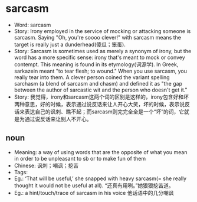 # sarcasm

- Word: sarcasm
- Story: Irony employed in the service of mocking or attacking someone is sarcasm. Saying "Oh, you're soooo clever!" with sarcasm means the target is really just a dunderhead(傻瓜；笨蛋).
- Story: Sarcasm is sometimes used as merely a synonym of irony, but the word has a more specific sense: irony that's meant to mock or convey contempt. This meaning is found in its etymology(词源学). In Greek, sarkazein meant "to tear flesh; to wound." When you use sarcasm, you really tear into them. A clever person coined the variant spelling sarchasm (a blend of sarcasm and chasm) and defined it as "the gap between the author of sarcastic wit and the person who doesn't get it."
- Story: 我觉得，irony和sarcasm这两个词的区别是这样的，irony包含好和坏两种意思，好的时候，表示通过说反话来让人开心大笑，坏的时候，表示说反话来表达自己的讽刺、瞧不起；而sarcasm则完完全全是一个“坏”的词，它就是为通过说反话来让别人不开心。

## noun

- Meaning: a way of using words that are the opposite of what you mean in order to be unpleasant to sb or to make fun of them
- Chinese: 讽刺；嘲讽；挖苦
- Tags: 
- Eg.: ‘That will be useful,’ she snapped with heavy sarcasm(= she really thought it would not be useful at all). “还真有用咧。”她狠狠挖苦道。
- Eg.: a hint/touch/trace of sarcasm in his voice 他话语中的几分嘲讽

